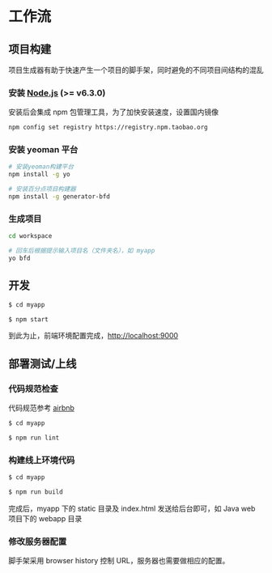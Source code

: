 # 工作流


## 项目构建

项目生成器有助于快速产生一个项目的脚手架，同时避免的不同项目间结构的混乱

### 安装 [Node.js](https://nodejs.org/en) (>= v6.3.0)

安装后会集成 npm 包管理工具，为了加快安装速度，设置国内镜像

```sh
npm config set registry https://registry.npm.taobao.org
```

### 安装 yeoman 平台

```sh
# 安装yeoman构建平台
npm install -g yo

# 安装百分点项目构建器
npm install -g generator-bfd
```

### 生成项目

```sh
cd workspace

# 回车后根据提示输入项目名（文件夹名），如 myapp
yo bfd
```


## 开发

```sh
$ cd myapp

$ npm start
```

到此为止，前端环境配置完成，[http://localhost:9000](http://localhost:9000)


## 部署测试/上线

### 代码规范检查

代码规范参考 [airbnb](https://github.com/airbnb/javascript)

```sh
$ cd myapp

$ npm run lint
```

### 构建线上环境代码

```sh
$ cd myapp

$ npm run build
```

完成后，myapp 下的 static 目录及 index.html 发送给后台即可，如 Java web 项目下的 webapp 目录

### 修改服务器配置

脚手架采用 browser history 控制 URL，服务器也需要做相应的配置。